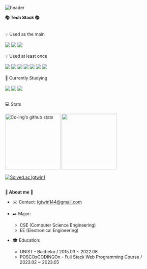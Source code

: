 <!--
**coing-ye/coing-ye** is a ✨ _special_ ✨ repository because its `README.md` (this file) appears on your GitHub profile.
-->





![header](https://capsule-render.vercel.app/api?type=waving&color=auto&height=300&section=header&text=Welcome%20to%20Co-ing👋&fontSize=60&fontAlign=60&fontColor=FFF)

<b>📚 Tech Stack 📚</b>
<br/><br/>

 💡 Used as the main 
 <br/><br/>
 <img src="https://img.shields.io/badge/Python-3776AB?style=for-the-badge&logo=python&logoColor=white">
 <img src="https://img.shields.io/badge/javascript-F7DF1E?style=for-the-badge&logo=javascript&logoColor=white">
 <img src="https://img.shields.io/badge/MySQL-4479A1?style=for-the-badge&logo=mysql&logoColor=white">
 <br/><br/>
 💡 Used at least once 
 <br/><br/>
 <img src="https://img.shields.io/badge/html5-E34F26?style=for-the-badge&logo=html5&logoColor=white">
 <img src="https://img.shields.io/badge/css3-1572B6?style=for-the-badge&logo=css3&logoColor=white">
 <img src="https://img.shields.io/badge/C-A8B9CC?style=for-the-badge&logo=C&logoColor=white">
 <img src="https://img.shields.io/badge/C++-00599C?style=for-the-badge&logo=cplusplus&logoColor=white">
 <img src="https://img.shields.io/badge/PHP-777BB4?style=for-the-badge&logo=php&logoColor=white">
 <img src="https://img.shields.io/badge/git-F05032?style=for-the-badge&logo=git&logoColor=white">
 <img src="https://img.shields.io/badge/Linux-FCC624?style=for-the-badge&logo=linux&logoColor=white">
 <br/><br/>
 🚀 Currently Studying 
 <br/><br/>
  <img src="https://img.shields.io/badge/NodeJS-339933?style=for-the-badge&logo=nodedotjs&logoColor=white">
  <img src="https://img.shields.io/badge/React-61DAFBF05032?style=for-the-badge&logo=react&logoColor=white">
  <img src="https://img.shields.io/badge/Java-007396?style=for-the-badge&logo=Java&logoColor=white">
 <br/><br/>
 
 💻 Stats 
 <br/><br/>
<a href="https://github.com/coing-ye"><img align="center" style="height:180px" src="https://github-readme-stats.vercel.app/api?username=coing-ye&show_icons=true&include_all_commits=true&theme=nord&hide_border=true" alt="Co-ing's github stats" /></a>
 <a href="https://github.com/coing-ye"><img align="center" style="height:180px" src="https://github-readme-stats.vercel.app/api/top-langs/?username=coing-ye&layout=compact&theme=nord&hide_border=true" /></a> 
<br/><br/>
 [![Solved.ac
lgtwin1](http://mazassumnida.wtf/api/v2/generate_badge?boj=lgtwin1)](https://solved.ac/profile/lgtwin1)

<br/>
<b>🏃 About me 🏃</b>

- ✉️ Contact: lgtwin144@gmail.com

- ✒️ Major: 
  - CSE (Computer Science Engineering)
  - EE (Electronical Engineering)

- 🎓 Education: 
  - UNIST - Bachelor / 2015.03 ~ 2022.08
  - POSCOxCODINGOn - Full Stack Web Programming Course / 2023.02 ~ 2023.05



